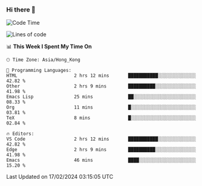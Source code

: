 ### Hi there 👋

<!--
**nicehiro/nicehiro** is a ✨ _special_ ✨ repository because its `README.md` (this file) appears on your GitHub profile.

Here are some ideas to get you started:

- 🔭 I’m currently working on ...
- 🌱 I’m currently learning ...
- 👯 I’m looking to collaborate on ...
- 🤔 I’m looking for help with ...
- 💬 Ask me about ...
- 📫 How to reach me: ...
- 😄 Pronouns: ...
- ⚡ Fun fact: ...
-->

<!--START_SECTION:waka-->
![Code Time](http://img.shields.io/badge/Code%20Time-229%20hrs%209%20mins-blue)

![Lines of code](https://img.shields.io/badge/From%20Hello%20World%20I%27ve%20Written-2.6%20million%20lines%20of%20code-blue)

📊 **This Week I Spent My Time On** 

```text
🕑︎ Time Zone: Asia/Hong_Kong

💬 Programming Languages: 
HTML                     2 hrs 12 mins       ███████████░░░░░░░░░░░░░░   42.82 % 
Other                    2 hrs 9 mins        ██████████░░░░░░░░░░░░░░░   41.98 % 
Emacs Lisp               25 mins             ██░░░░░░░░░░░░░░░░░░░░░░░   08.33 % 
Org                      11 mins             █░░░░░░░░░░░░░░░░░░░░░░░░   03.81 % 
TeX                      8 mins              █░░░░░░░░░░░░░░░░░░░░░░░░   02.84 % 

🔥 Editors: 
VS Code                  2 hrs 12 mins       ███████████░░░░░░░░░░░░░░   42.82 % 
Edge                     2 hrs 9 mins        ██████████░░░░░░░░░░░░░░░   41.98 % 
Emacs                    46 mins             ████░░░░░░░░░░░░░░░░░░░░░   15.20 % 
```


 Last Updated on 17/02/2024 03:15:05 UTC
<!--END_SECTION:waka-->
